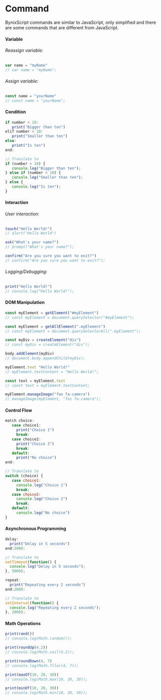 # Command
BynixScript commands are similar to JavaScript, only simplified and there are some commands that are different from JavaScript.
#### Variable
###### Reassign variable:
```javascript
var name = "myName"
// var name = "myName";
```
###### Assign variable:
```javascript
const name = "yourName"
// const name = "yourName";
```
#### Condition
```javascript
if number < 10:
   print("Bigger than ten")
elif number < 10:
   print("Smaller than ten")
else:
   print("Is ten")
end:

// Translate to
if (number > 10) {
   console.log("Bigger than ten");
} else if (number < 10) {
   console.log("Smaller than ten");
} else {
   console.log("Is ten");
}
```
#### Interaction
###### User interaction:
```javascript
touch("Hello World!")
// alert("Hello World")

ask("What's your name?")
// prompt("What's your name?");

confirm("Are you sure you want to exit?")
// confirm("Are you sure you want to exit?");
```
###### Logging/Debugging:
```javascript
print("Hello World!")
// console.log("Hello World!");
```
#### DOM Manipulation
```javascript
const myElement = getElement("#myElement")
// const myElement = document.querySelector("#myElement");

const myElement = getAllElement(".myElement")
// const myElement = document.querySelectorAll(".myElement");

const myDiv = createElement("div")
// const myDiv = createElement("div");

body.addElement(myDiv)
// document.body.appendChild(myDiv);

myElement.text "Hello World!"
// myElement.textContent = "Hello World!";

const text = myElement.text
// const text = myElement.textContent;

myElement.manageImage("fas fa-camera")
// manageImage(myElement, "fas fa-camera");
```
#### Control Flow
```javascript
match choice:
   case choice1:
     print("Choice 1")
     break:
   case choice2:
     print("Choice 2")
     break:
   default:
     print("No choice")
end:

// Translate to
switch (choice) {
   case choice1:
     console.log("Choice 1")
     break;
   case choice2:
     console.log("Choice 2")
     break;
   default:
     console.log("No choice")
}
```
#### Asynchronous Programming
```javascript
delay:
  print("Delay in 5 seconds")
end:5000:

// Translate to
setTimeout(function() {
  console.log("Delay in 5 seconds");
}, 5000);

repeat:
  print("Repeating every 2 seconds")
end:2000:

// Translate to
setInterval(function() {
  console.log("Repeating every 2 seconds");
}, 2000);
```
#### Math Operations
```javascript
print(rand())
// console.log(Math.random());

print(roundUp(4.2))
// console.log(Math.ceil(4.2));

print(roundDown(4, 7)
// console.log(Math.fllor(4, 7));

print(maxOf(10, 20, 30))
// console.log(Math.max(10, 20, 30));

print(minOf(10, 20, 30))
// console.log(Math.min(10, 20, 30));
```
